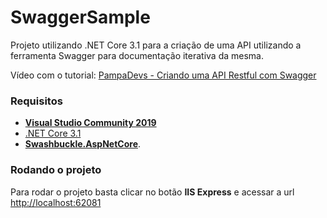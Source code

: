 # SwaggerSample

Projeto utilizando .NET Core 3.1 para a criação de uma API utilizando a ferramenta Swagger para documentação iterativa da mesma.

Vídeo com o tutorial: [PampaDevs - Criando uma API Restful com Swagger]()

### Requisitos
* [**Visual Studio Community 2019**](https://visualstudio.microsoft.com/pt-br/downloads/)
* [.NET Core 3.1](https://dotnet.microsoft.com/download/dotnet-core/3.1)
* [**Swashbuckle.AspNetCore**](https://docs.microsoft.com/pt-br/aspnet/core/tutorials/getting-started-with-swashbuckle?view=aspnetcore-3.1&tabs=visual-studio).

### Rodando o projeto

Para rodar o projeto basta clicar no botão **IIS Express** e acessar a url [http://localhost:62081](http://localhost:62081)
